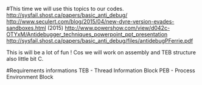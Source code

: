 #This time we will use this topics to our codes.
        http://sysfail.shost.ca/papers/basic_anti_debug/ 
        http://www.seculert.com/blog/2015/04/new-dyre-version-evades-sandboxes.html (2015)
        http://www.powershow.com/view/d042c-OTYxM/Antidebugger_techniques_powerpoint_ppt_presentation
        http://sysfail.shost.ca/papers/basic_anti_debug/files/antidebugPFerrie.pdf
  

This is will be a lot of fun ! Cos we will work on assembly and TEB structure also little bit C.        

#Requirements informations
      TEB - Thread Information Block
      PEB - Process Environment Block
